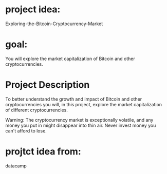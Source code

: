 # project idea:
Exploring-the-Bitcoin-Cryptocurrency-Market
# goal:
You will explore the market capitalization of Bitcoin and other cryptocurrencies.
# Project Description
To better understand the growth and impact of Bitcoin and other cryptocurrencies you will, in this project, explore the market capitalization of different cryptocurrencies.

Warning: The cryptocurrency market is exceptionally volatile, and any money you put in might disappear into thin air. Never invest money you can't afford to lose.
# projtct idea from:
datacamp
